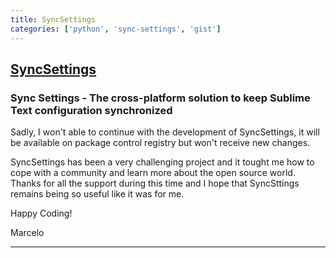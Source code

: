 ```yaml
---
title: SyncSettings
categories: ['python', 'sync-settings', 'gist']
---
```

## [SyncSettings](https://github.com/mfuentesg/SyncSettings)

### Sync Settings - The cross-platform solution to keep Sublime Text configuration synchronized


Sadly, I won't able to continue with the development of SyncSettings, it will be available on package control registry but won't receive new changes.

SyncSettings has been a very challenging project and it tought me how to cope with a community and learn more about the open source world.
Thanks for all the support during this time and I hope that SyncSttings remains being so useful like it was for me.

Happy Coding!

Marcelo

---

